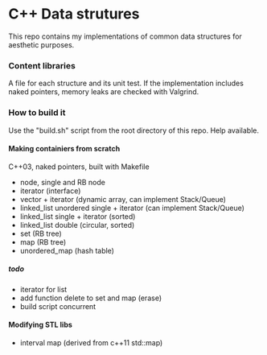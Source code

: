 # C++ Data strutures #


This repo contains my implementations of common data structures for aesthetic purposes. 

### Content libraries ###
A file for each structure and its unit test. 
If the implementation includes naked pointers, memory leaks are checked with Valgrind. 

### How to build it  ###
Use the "build.sh" script from the root directory of this repo. Help available. 

#### Making containiers from scratch  ####
C++03, naked pointers, built with Makefile

* node, single and RB node
* iterator (interface)
* vector + iterator (dynamic array, can implement Stack/Queue) 
* linked_list unordered single + iterator (can implement Stack/Queue)
* linked_list single + iterator (sorted)
* linked_list double (circular, sorted)
* set (RB tree)
* map (RB tree)
* unordered_map (hash table)

##### todo #####
* iterator for list
* add function delete to set and map (erase)
* build script concurrent

#### Modifying STL libs ####
* interval map (derived from c++11 std::map)

